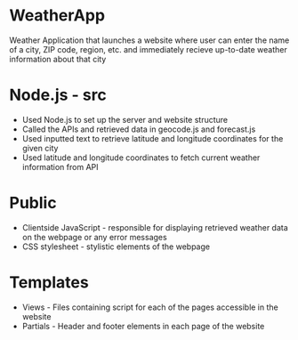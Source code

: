 # WeatherApp

Weather Application that launches a website where user can enter the name of a city, ZIP code, region, etc. and immediately recieve up-to-date weather information about that city

# Node.js - src
- Used Node.js to set up the server and website structure
- Called the APIs and retrieved data in geocode.js and forecast.js
- Used inputted text to retrieve latitude and longitude coordinates for the given city
- Used latitude and longitude coordinates to fetch current weather information from API

# Public
- Clientside JavaScript - responsible for displaying retrieved weather data on the webpage or any error messages
- CSS stylesheet - stylistic elements of the webpage

# Templates
- Views - Files containing script for each of the pages accessible in the website
- Partials - Header and footer elements in each page of the website

